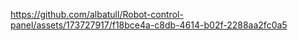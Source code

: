 
https://github.com/albatull/Robot-control-panel/assets/173727917/f18bce4a-c8db-4614-b02f-2288aa2fc0a5
